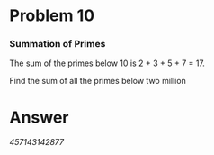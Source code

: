 # Problem 10
### Summation of Primes
The sum of the primes below 10 is 2 + 3 + 5 + 7 = 17.  

Find the sum of all the primes below two million
# Answer
*457143142877*